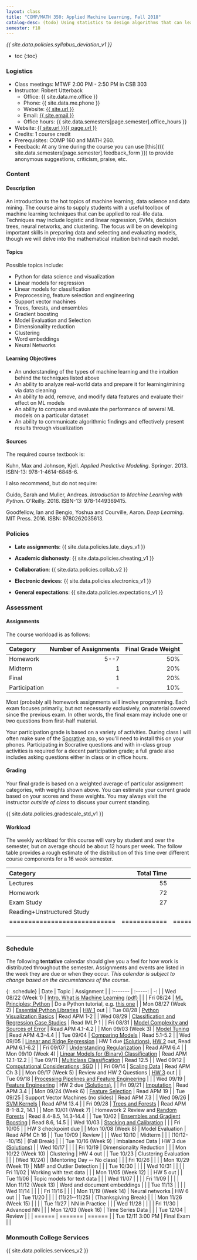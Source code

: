 ```yaml
---
layout: class
title: "COMP/MATH 350: Applied Machine Learning, Fall 2018"
catalog-desc: (todo) Using statistics to design algorithms that can learn from data.
semester: f18
---
```


*{{ site.data.policies.syllabus_deviation_v1 }}*

* toc
{:toc}

### Logistics

* Class meetings: MTWF 2:00 PM - 2:50 PM in CSB 303
* Instructor: Robert Utterback
  * Office: {{ site.data.me.office }}
  * Phone: {{ site.data.me.phone }}
  * Website: <a href="{{ site.url }}">{{ site.url }}</a>
  * Email: <a href="mailto:{{ site.email }}">{{ site.email }}</a>
  * Office hours: {{ site.data.semesters[page.semester].office_hours }}
* Website: <a href="{{ site.url }}{{ page.url }}">{{ site.url }}{{ page.url }}</a>
* Credits: 1 course credit
* Prerequisites: COMP 160 and MATH 260.
* Feedback: At any time during the course you can use
  [this]({{ site.data.semesters[page.semester].feedback_form }}) to provide
  anonymous suggestions, criticism, praise, etc.

### Content

#### Description

An introduction to the hot topics of machine learning, data science
and data mining. The course aims to supply students with a useful
toolbox of machine learning techniques that can be applied to
real-life data. Techniques may include logistic and linear regression,
SVMs, decision trees, neural networks, and clustering. The focus will
be on developing important skills in preparing data and selecting and
evaluating models, though we will delve into the mathematical
intuition behind each model.

#### Topics

Possible topics include:

* Python for data science and visualization
* Linear models for regression
* Linear models for classification
* Preprocessing, feature selection and engineering
* Support vector machines
* Trees, forests, and ensembles
* Gradient boosting
* Model Evaluation and Selection
* Dimensionality reduction
* Clustering
* Word embeddings
* Neural Networks

#### Learning Objectives

* An understanding of the types of machine learning and the intuition behind the techniques listed above
* An ability to analyze real-world data and prepare it for learning/mining via data cleaning
* An ability to add, remove, and modify data features and evaluate their effect on ML models
* An ability to compare and evaluate the performance of several ML models on a particular dataset
* An ability to communicate algorithmic findings and effectively present results through visualization

#### Sources

The required course textbook is:

Kuhn, Max and Johnson, Kjell. *Applied Predictive
Modeling*. Springer. 2013. ISBN-13: 978-1-4614-6848-6.

I also recommend, but do not require:

Guido, Sarah and Muller, Andreas. *Introduction to Machine Learning
with Python*. O'Reilly. 2016. ISBN-13: 978-1449369415.

Goodfellow, Ian and Bengio, Yoshua and Courville, Aaron. *Deep
Learning*. MIT Press. 2016. ISBN: 9780262035613.

### Policies

* **Late assignments**: {{ site.data.policies.late_days_v1 }}

* **Academic dishonesty**: {{ site.data.policies.cheating_v1 }}

* **Collaboration**: {{ site.data.policies.collab_v2 }}

* **Electronic devices**: {{ site.data.policies.electronics_v1 }}

* **General expectations**: {{ site.data.policies.expectations_v1 }}

### Assessment

#### Assignments

The course workload is as follows:

| Category      | Number of Assignments | Final Grade Weight |
| :-----        |              -------: |                 -: |
| Homework      |                  5--7 |                50% |
| Midterm       |                     1 |                20% |
| Final         |                     1 |                20% |
| Participation |                     - |                10% |

Most (probably all) homework assignments will involve
programming. Each exam focuses primarily, but not necessarily
exclusively, on material covered since the previous exam. In other
words, the final exam may include one or two questions from first-half
material.

Your participation grade is based on a variety of activities. During
class I will often make sure of the
[Socrative](https://socrative.com/) app, so you'll need to install
this on your phones. Participating in Socrative questions and with
in-class group activities is required for a decent participation
grade; a full grade also includes asking questions either in class or
in office hours.

#### Grading

Your final grade is based on a weighted average of particular
assignment categories, with weights shown above. You can estimate your
current grade based on your scores and these weights. You may always
visit the instructor *outside of class* to discuss your current
standing.

{{ site.data.policies.gradescale_std_v1 }}

#### Workload

The weekly workload for this course will vary by student and over the
semester, but on average should be about 12 hours per week. The follow
table provides a rough estimate of the distribution of this time over
different course components for a 16 week semester.

| Category                     |   Total Time |     Time/Week (Hours) |
| :-----                       |     -------: |    -----------------: |
| Lectures                     |           55 |                   3.5 |
| Homework                     |           72 |                   4.5 |
| Exam Study                   |           27 |                   1.5 |
| Reading+Unstructured Study   |              |                   2.5 |
| ============================ | ============ | ===================== |
|                              |              |                    12 |

### Schedule
The following **tentative** calendar should give you a feel for how
work is distributed throughout the semester. Assignments and events
are listed in the week they are due or when they occur. *This calendar
is subject to change based on the circumstances of the course*.

<!-- (let* ((start-date (org-read-date nil nil "2018-08-21")) -->
<!--        (end-date (org-read-date nil nil "2018-12-05")) -->
<!--        (days (list "Mon" "Tue" "Wed" "Fri")) -->
<!--        (current start-date)) -->
<!--   (while (string< current end-date) -->
<!--     (let* ((time (org-time-string-to-time current)) -->
<!--            (day (format-time-string "%a" time))) -->
<!--       (if (member day days) -->
<!--           (princ (concat (format-time-string "%a %m/%d" time) "\n")))) -->
<!--     (setq current (org-read-date nil nil "++1" nil (org-time-string-to-time current)))))-->

{: .schedule}
| Date                | Topic                                                             | Assignment                                                            |
| :-------            | :-----:                                                           | -:                                                                    |
| Wed 08/22 (Week 1)  | [Intro, What is Machine Learning](./L01.html) [(pdf)](./L01.pdf)  |                                                                       |
| Fri 08/24           | [ML Principles; Python](./L02.html)                               | Do a Python tutorial, e.g. [this one][1]                              |
| Mon 08/27 (Week 2)  | [Essential Python Libraries](./L03.html)                          | [HW 1](./hwk1.ipynb) out                                              |
| Tue 08/28           | [Python Visualization Basics](./L04.html)                         | Read APM 1-2                                                          |
| Wed 08/29           | [Classification and Regression Case Studies](./casestudies.ipynb) | Read IMLP 1                                                           |
| Fri 08/31           | [Model Complexity and Sources of Error](./L06.html)               | Read APM 4.1-4.2                                                      |
| Mon 09/03 (Week 3)  | [Model Tuning](./L07.html)                                        | Read APM 4.3-4.4                                                      |
| Tue 09/04           | [Comparing Models](./L08.html)                                    | Read 5.1-5.2                                                          |
| Wed 09/05           | [Linear and Ridge Regression](./L09.html)                         | HW 1 due [(Solutions)][2], [HW 2](./hwk2.ipynb) out, Read APM 6.1-6.2 |
| Fri 09/07           | [Understanding Regularization](./L10.html)                        | Read APM 6.4                                                          |
| Mon 09/10 (Week 4)  | [Linear Models for (Binary) Classification](./L11.html)           | Read APM 12.1-12.2                                                    |
| Tue 09/11           | [Multiclass Classification](./L12.html)                           | Read 12.5                                                             |
| Wed 09/12           | [Computational Considerations; SGD](./L13.html)                   |                                                                       |
| Fri 09/14           | [Scaling Data](./L14.html)                                        | Read APM Ch 3                                                         |
| Mon 09/17 (Week 5)  | Review and HW 2 Questions                                         | [HW 3](./hwk3.ipynb) out                                              |
| Tue 09/18           | [Processing Pipelines and Feature Engineering](./L16.html)        |                                                                       |
| Wed 09/19           | [Feature Engineering](./L17.html)                                 | HW 2 due [(Solutions)][3],                                            |
| Fri 09/21           | [Imputation](./L18.html)                                          | Read APM 3.4                                                          |
| Mon 09/24 (Week 6)  | [Feature Selection](./L19.html)                                   | Read APM 19                                                           |
| Tue 09/25           | Support Vector Machines (no slides)                               | Read APM 7.3                                                          |
| Wed 09/26           | [SVM Kernels](./L21.html)                                         | Read APM 13.4                                                         |
| Fri 09/28           | [Trees and Forests](./L22.html)                                   | Read APM 8-1-8.2, 14.1                                                |
| Mon 10/01 (Week 7)  | Homework 2 Review and [Random Forests](./L23.html)                | Read 8.4-8.5, 14.3-14.4                                               |
| Tue 10/02           | [Ensembles and Gradient Boosting](./L24.html)                     | Read 8.6, 14.5                                                        |
| Wed 10/03           | [Stacking and Calibration](./L25.html)                            |                                                                       |
| Fri 10/05           |                                                                   | HW 3 checkpoint due                                                   |
| Mon 10/08 (Week 8)  | Model Evaluation                                                  | Read APM Ch 16                                                        |
| Tue 10/09           | Review                                                            |                                                                       |
| Wed 10/10           | Midterm                                                           |                                                                       |
| (10/12--10/15)      | (Fall Break)                                                      |                                                                       |
| Tue 10/16 (Week 9)  | Imbalanced Data                                                   | HW 3 due [(Solutions)][4]                                             |
| Wed 10/17           |                                                                   |                                                                       |
| Fri 10/19           | Dimensionality Reduction                                          |                                                                       |
| Mon 10/22 (Week 10) | Clustering                                                        | HW 4 out                                                              |
| Tue 10/23           | Clustering Evaluation                                             |                                                                       |
| (Wed 10/24)         | (Mentoring Day -- No class)                                       |                                                                       |
| Fri 10/26           |                                                                   |                                                                       |
| Mon 10/29 (Week 11) | NMF and Outlier Detection                                         |                                                                       |
| Tue 10/30           |                                                                   |                                                                       |
| Wed 10/31           |                                                                   |                                                                       |
| Fri 11/02           | Working with text data                                            |                                                                       |
| Mon 11/05 (Week 12) |                                                                   | HW 5 out                                                              |
| Tue 11/06           | Topic models for text data                                        |                                                                       |
| Wed 11/07           |                                                                   |                                                                       |
| Fri 11/09           |                                                                   |                                                                       |
| Mon 11/12 (Week 13) | Word and document embeddings                                      |                                                                       |
| Tue 11/13           |                                                                   |                                                                       |
| Wed 11/14           |                                                                   |                                                                       |
| Fri 11/16           |                                                                   |                                                                       |
| Mon 11/19 (Week 14) | Neural networks                                                   | HW 6 out                                                              |
| Tue 11/20           |                                                                   |                                                                       |
| (11/21--11/25)      | (Thanksgiving Break)                                              |                                                                       |
| Mon 11/26 (Week 15) |                                                                   |                                                                       |
| Tue 11/27           | NN in Practice                                                    |                                                                       |
| Wed 11/28           |                                                                   |                                                                       |
| Fri 11/30           | Advanced NN                                                       |                                                                       |
| Mon 12/03 (Week 16) | Time Series Data                                                  |                                                                       |
| Tue 12/04           | Review                                                            |                                                                       |
| ======              | =======                                                           | ======                                                                |
| Tue 12/11 3:00 PM   | Final Exam                                                        |                                                                       |

[1]: https://docs.python.org/3/tutorial/index.html
[2]: https://monmouthcollege-my.sharepoint.com/:u:/r/personal/rutterback_monmouthcollege_edu/Documents/comp350-f18/hwk1-sol.ipynb?csf=1&e=94Pyb7
[3]: https://monmouthcollege-my.sharepoint.com/:u:/g/personal/rutterback_monmouthcollege_edu/ERC9gmeflYRNlLrt_RPTO1EBTf-5ePV1FW70TOQ-nfTneQ?e=685WXP
[4]: https://

### Monmouth College Services

{{ site.data.policies.services_v2 }}

<!-- Local Variables: -->
<!-- eval: (orgtbl-mode) -->
<!-- End: -->
